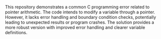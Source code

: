 This repository demonstrates a common C programming error related to pointer arithmetic. The code intends to modify a variable through a pointer. However, it lacks error handling and boundary condition checks, potentially leading to unexpected results or program crashes. The solution provides a more robust version with improved error handling and clearer variable definitions.